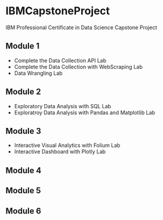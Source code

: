 # IBMCapstoneProject
IBM Professional Certificate in Data Science Capstone Project
## Module 1
 * Complete the Data Collection API Lab
 * Complete the Data Collection with WebScraping Lab
 * Data Wrangling Lab
## Module 2
 * Exploratory Data Analysis with SQL Lab
 * Exploratroy Data Analysis with Pandas and Matplotlib Lab
## Module 3
 * Interactive Visual Analytics with Folium Lab
 * Interactive Dashboard with Plotly Lab
## Module 4
## Module 5
## Module 6
